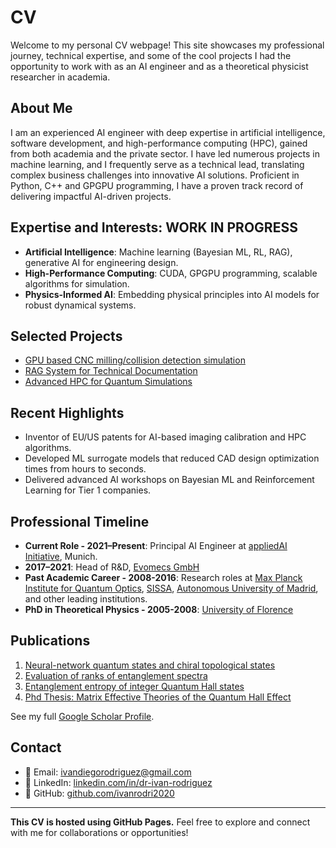 # CV

Welcome to my personal CV webpage! This site showcases my professional journey, technical expertise, and 
some of the cool projects I had the opportunity to work with as an AI engineer and as a theoretical physicist researcher
in academia. 

## About Me

I am an experienced AI engineer with deep expertise in artificial intelligence, software development,
and high-performance computing (HPC), gained from both academia and the private sector. I have led
numerous projects in machine learning, and I frequently serve as a technical lead, translating complex
business challenges into innovative AI solutions. Proficient in Python, C++ and GPGPU programming,
I have a proven track record of delivering impactful AI-driven projects.


## Expertise and Interests: WORK IN PROGRESS
- **Artificial Intelligence**: Machine learning (Bayesian ML, RL, RAG), generative AI for engineering design.
- **High-Performance Computing**: CUDA, GPGPU programming, scalable algorithms for simulation.
- **Physics-Informed AI**: Embedding physical principles into AI models for robust dynamical systems.

## Selected Projects
-  <a href="/project/">GPU based CNC milling/collision detection simulation</a>
- [RAG System for Technical Documentation](#)
- [Advanced HPC for Quantum Simulations](#)

## Recent Highlights
- Inventor of EU/US patents for AI-based imaging calibration and HPC algorithms.
- Developed ML surrogate models that reduced CAD design optimization times from hours to seconds.
- Delivered advanced AI workshops on Bayesian ML and Reinforcement Learning for Tier 1 companies.

## Professional Timeline

- **Current Role - 2021–Present**: Principal AI Engineer at [appliedAI Initiative](https://www.appliedai.de/en/), Munich.
- **2017–2021**: Head of R&D, [Evomecs GmbH](https://www.evomecs.com/en) 
- **Past Academic Career - 2008-2016**: Research roles at [Max Planck Institute for Quantum Optics](https://www.mpq.mpg.de/en), 
  [SISSA](https://www.sissa.it/about), [Autonomous University of Madrid](https://www.uam.es/FisicaTeorica/Home.htm?language=en]), 
  and other leading institutions.
- **PhD in Theoretical Physics - 2005-2008**: [University of Florence](https://www.fisica.unifi.it/changelang-eng.html) 

## Publications
1. [Neural-network quantum states and chiral topological states](https://journals.aps.org/prx/pdf/10.1103/PhysRevX.8.011006)
2. [Evaluation of ranks of entanglement spectra](https://journals.aps.org/prl/abstract/10.1103/PhysRevLett.108.256806)
3. [Entanglement entropy of integer Quantum Hall states](https://journals.aps.org/prb/abstract/10.1103/PhysRevB.80.153303)
4. [Phd Thesis: Matrix Effective Theories of the Quantum Hall Effect](https://s3.cern.ch/inspire-prod-files-b/ba49888c08d64ebff73b274a63986b2d)

See my full [Google Scholar Profile](https://scholar.google.com/citations?hl=en&user=PQ3v5HQAAAAJ).

## Contact
- 📧 Email: [ivandiegorodriguez@gmail.com](mailto:ivandiegorodriguez@gmail.com)
- 💼 LinkedIn: [linkedin.com/in/dr-ivan-rodriguez](#)
- 📂 GitHub: [github.com/ivanrodri2020](#)

---

**This CV is hosted using GitHub Pages.** Feel free to explore and connect with me for collaborations or opportunities!
